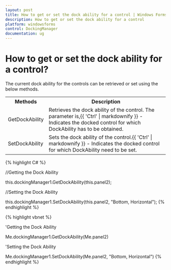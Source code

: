 ```yaml
---
layout: post
title: How to get or set the dock ability for a control | Windows Forms | Syncfusion
description: How to get or set the dock ability for a control
platform: windowsforms
control: DockingManager
documentation: ug
---
```


# How to get or set the dock ability for a control?

The current dock ability for the controls can be retrieved or set using the below methods.

<table>
<tr>
<th>
Methods</th><th>
Description</th></tr>
<tr>
<td>
GetDockAbility</td><td>
Retrieves the dock ability of the control. The parameter is,{{ 'Ctrl' | markdownify }} - Indicates the docked control for which DockAbility has to be obtained.</td></tr>
<tr>
<td>
SetDockAbility</td><td>
Sets the dock ability of the control.{{ 'Ctrl' | markdownify }} - Indicates the docked control for which DockAbility need to be set.</td></tr>
</table>


{% highlight C# %}




//Getting the Dock Ability

this.dockingManager1.GetDockAbility(this.panel2);



//Setting the Dock Ability

this.dockingManager1.SetDockAbility(this.panel2, "Bottom, Horizontal");
{% endhighlight %}





{% highlight vbnet %}


'Getting the Dock Ability

Me.dockingManager1.GetDockAbility(Me.panel2)



'Setting the Dock Ability

Me.dockingManager1.SetDockAbility(Me.panel2, "Bottom, Horizontal")
{% endhighlight %}



